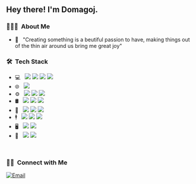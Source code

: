 <h2> Hey there! I'm Domagoj.</h2>

<h3> 👨🏻‍💻 &nbsp;About Me </h3>

- 🤔 &nbsp; "Creating something is a beutiful passion to have, making things out of the thin air around us bring me great joy"

<h3> 🛠 &nbsp;Tech Stack</h3>

- 💻 &nbsp;
  <img src="https://img.shields.io/badge/Java-ED8B00?style=for-the-badge&logo=java&logoColor=white"/>
  <img src="https://img.shields.io/badge/Python-3776AB?style=for-the-badge&logo=python&logoColor=white"/>
  <img src="https://img.shields.io/badge/C%23-239120?style=for-the-badge&logo=c-sharp&logoColor=white"/>
  <img src="https://img.shields.io/badge/C-00599C?style=for-the-badge&logo=c&logoColor=white"/>
- 🌐 &nbsp;
  <img src="https://img.shields.io/badge/Angular-DD0031?style=for-the-badge&logo=angular&logoColor=white"/>
- ⚙ &nbsp;
  <img src="https://img.shields.io/badge/Linux-FCC624?style=for-the-badge&logo=linux&logoColor=black"/>
  <img src="https://img.shields.io/badge/Arduino-00979D?style=for-the-badge&logo=Arduino&logoColor=white"/>
  <img src="https://img.shields.io/badge/Raspberry%20Pi-A22846?style=for-the-badge&logo=Raspberry%20Pi&logoColor=white"/>
- 🛢 &nbsp;
  <img src="https://img.shields.io/badge/MySQL-00000F?style=for-the-badge&logo=mysql&logoColor=white"/>
  <img src="https://img.shields.io/badge/Amazon_AWS-232F3E?style=for-the-badge&logo=amazon-aws&logoColor=white"/>
  <img src="https://img.shields.io/badge/GIT-E44C30?style=for-the-badge&logo=git&logoColor=white"/>
- 🔧 &nbsp;
  <img src="https://img.shields.io/badge/Spring-6DB33F?style=for-the-badge&logo=spring&logoColor=white"/>
  <img src="https://img.shields.io/badge/Unity-100000?style=for-the-badge&logo=unity&logoColor=white"/>
  <img src="https://img.shields.io/badge/Discord-7289DA?style=for-the-badge&logo=discord&logoColor=white"/>
- 🕴️ &nbsp;
  <img src="https://img.shields.io/badge/IntelliJ_IDEA-000000.svg?style=for-the-badge&logo=intellij-idea&logoColor=white"/>
  <img src="https://img.shields.io/badge/Visual_Studio_Code-0078D4?style=for-the-badge&logo=visual%20studio%20code&logoColor=white"/>
  <img src="https://img.shields.io/badge/PyCharm-000000.svg?&style=for-the-badge&logo=PyCharm&logoColor=white"/>
- 🖥 &nbsp;
  <img src="https://img.shields.io/badge/Adobe%20Photoshop-31A8FF?style=for-the-badge&logo=Adobe%20Photoshop&logoColor=black"/>
  <img src="https://img.shields.io/badge/Figma-F24E1E?style=for-the-badge&logo=figma&logoColor=white"/>
- 📖 &nbsp;
  <img src="https://img.shields.io/badge/Udemy-EC5252?style=for-the-badge&logo=Udemy&logoColor=white"/>
  <img src="https://img.shields.io/badge/YouTube-FF0000?style=for-the-badge&logo=youtube&logoColor=white"/>


<br/>

<h3> 🤝🏻 &nbsp;Connect with Me </h3>

<a href="mailto:domagoj.gjalic05@gmail.com"><img alt="Email" src="https://img.shields.io/badge/Email-domagoj.gjalic05@gmail.com-blue?style=flat-square&logo=gmail"></a>
